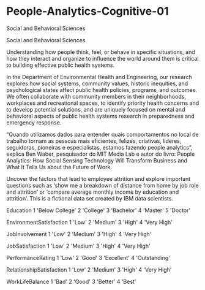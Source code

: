 # People-Analytics-Cognitive-01
Social and Behavioral Sciences

Social and Behavioral Sciences

Understanding how people think, feel, or behave in specific situations, and how they interact and organize to influence the world around them is critical to building effective public health systems.

In the Department of Environmental Health and Engineering, our research explores how social systems, community values, historic inequities, and psychological states affect public health policies, programs, and outcomes. We often collaborate with community members in their neighborhoods, workplaces and recreational spaces, to identify priority health concerns and to develop potential solutions, and are uniquely focused on mental and behavioral aspects of public health systems research in preparedness and emergency response.

“Quando utilizamos dados para entender quais comportamentos no local de trabalho tornam as pessoas mais eficientes, felizes, criativas, líderes, seguidoras, pioneiras e especialistas, estamos fazendo people analytics”, explica Ben Waber, pesquisador do MIT Media Lab e autor do livro: People Analytics: How Social Sensing Technology Will Transform Business and What It Tells Us about the Future of Work.

Uncover the factors that lead to employee attrition and explore important questions such as ‘show me a breakdown of distance from home by job role and attrition’ or ‘compare average monthly income by education and attrition’. This is a fictional data set created by IBM data scientists.

Education 1 'Below College' 2 'College' 3 'Bachelor' 4 'Master' 5 'Doctor'

EnvironmentSatisfaction 1 'Low' 2 'Medium' 3 'High' 4 'Very High'

JobInvolvement 
1 'Low' 2 'Medium' 3 'High' 4 'Very High'

JobSatisfaction 1 'Low' 2 'Medium' 3 'High' 4 'Very High'

PerformanceRating 
1 'Low' 2 'Good' 3 'Excellent' 4 'Outstanding'

RelationshipSatisfaction 
1 'Low' 2 'Medium' 3 'High' 4 'Very High'

WorkLifeBalance 1 'Bad' 2 'Good' 3 'Better' 4 'Best'

